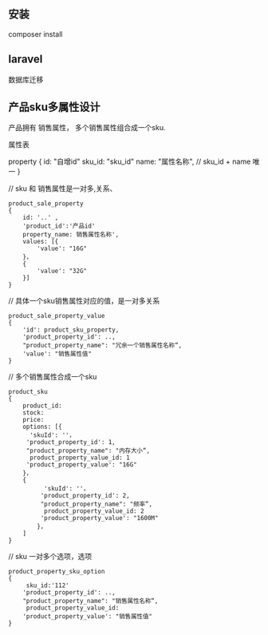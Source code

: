 ## 安装
composer install 

## laravel
数据库迁移

## 产品sku多属性设计
产品拥有 销售属性，
多个销售属性组合成一个sku.

属性表

property
{
    id: "自增id"
    sku_id: "sku_id"
    name: "属性名称",
    // sku_id + name 唯一
}

// sku 和 销售属性是一对多,关系、
```
product_sale_property
{
    id: '..' ,
    'product_id':'产品id'
    property_name: 销售属性名称',
    values: [{
        'value': "16G"
    }，
    {
        'value': "32G"
    }]
}
```


// 具体一个sku销售属性对应的值，是一对多关系
```
product_sale_property_value
{
    'id': product_sku_property,
    'product_property_id': ..,
    "product_property_name": "冗余一个销售属性名称“,
    'value': "销售属性值"
}
```
// 多个销售属性合成一个sku
```
product_sku
{
    product_id: 
    stock:
    price:
    options: [{
      'skuId': ''，
     'product_property_id': 1,
     "product_property_name": "内存大小“,
      product_property_value_id: 1
     'product_property_value': "16G"
    }，
    {
          'skuId': ''，
         'product_property_id': 2,
         "product_property_name": "频率“,
          product_property_value_id: 2
         'product_property_value': "1600M"
        }，
    ]
}
```
// sku 一对多个选项，选项
```
product_property_sku_option
{
     sku_id:'112'
    'product_property_id': ..,
    "product_property_name": "销售属性名称“,
     product_property_value_id: 
    'product_property_value': "销售属性值"
}
```
